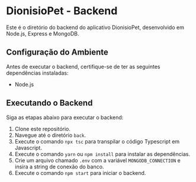 # DionisioPet - Backend

Este é o diretório do backend do aplicativo DionisioPet, desenvolvido em Node.js, Express e MongoDB.

## Configuração do Ambiente

Antes de executar o backend, certifique-se de ter as seguintes dependências instaladas:

- Node.js

## Executando o Backend

Siga as etapas abaixo para executar o backend:

1. Clone este repositório.
2. Navegue até o diretório `back`.
3. Execute o comando `npx tsc` para transpilar o código Typescript em Javascript.
4. Execute o comando `yarn` ou `npm install` para instalar as dependências.
5. Crie um arquivo chamado `.env` com a variável `MONGODB_CONNECTION` e insira a string de conexão do banco.
6. Execute o comando `npm start` para iniciar o backend.
